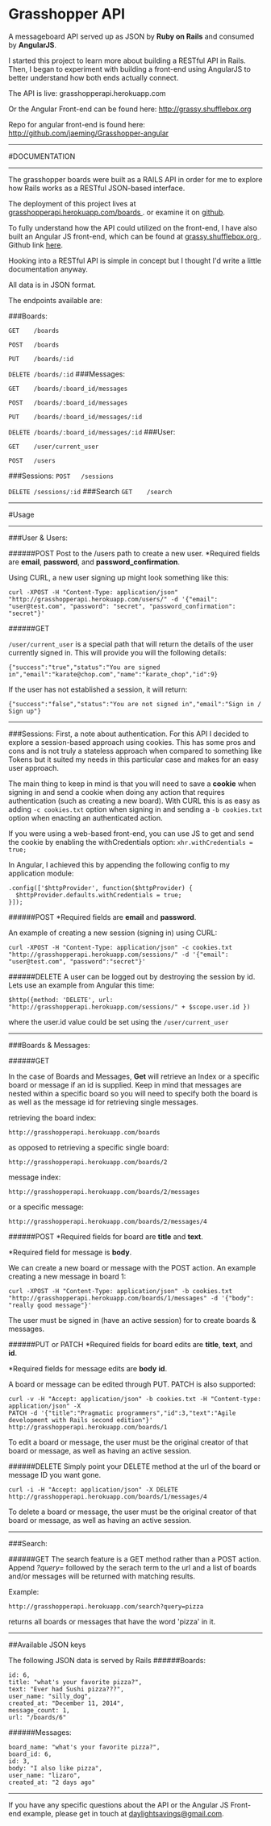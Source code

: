 # Grasshopper API

A messageboard API served up as JSON by **Ruby on Rails** and consumed by **AngularJS**.

I started this project to learn more about building a RESTful API in Rails.
Then, I began to experiment with building a front-end using AngularJS to better understand how both ends actually connect.

The API is live:
grasshopperapi.herokuapp.com

Or the Angular Front-end can be found here:
http://grassy.shufflebox.org

Repo for angular front-end is found here:
http://github.com/jaeming/Grasshopper-angular

____________
#DOCUMENTATION
____
The grasshopper boards were built as a RAILS API in order for me to explore how Rails works as a RESTful JSON-based interface.

The deployment of this project lives at [grasshopperapi.herokuapp.com/boards ](http://grasshopperapi.herokuapp.com/boards)
. or examine it on [github](https://github.com/jaeming/grasshopper).

To fully understand how the API could utilized on the front-end, I have also built an Angular JS front-end, which can be found at [grassy.shufflebox.org ](http://grassy.shufflebox.org/)
. Github link [here](https://github.com/jaeming/Grasshopper-angular).

Hooking into a RESTful API is simple in concept but I thought I'd write a little documentation anyway.

All data is in JSON format.

The endpoints available are:

###Boards:

```GET    /boards```


```POST   /boards```


```PUT    /boards/:id```


```DELETE /boards/:id```
###Messages:

```GET    /boards/:board_id/messages```


```POST   /boards/:board_id/messages```


```PUT    /boards/:board_id/messages/:id```


```DELETE /boards/:board_id/messages/:id```
###User:

```GET    /user/current_user```

```POST   /users```



###Sessions:
```POST   /sessions```

```DELETE /sessions/:id```
###Search
```GET    /search```

______
#Usage
______

###User & Users:

######POST
Post to the /users path to create a new user.
*Required fields are **email**, **password**, and **password_confirmation**.

Using CURL, a new user signing up might look something like this:

```
curl -XPOST -H "Content-Type: application/json" "http://grasshopperapi.herokuapp.com/users/" -d '{"email": "user@test.com", "password": "secret", "password_confirmation": "secret"}'
```

######GET

```/user/current_user``` is a special path that will return the details of the user currently signed in. This will provide you will the following details:

```{"success":"true","status":"You are signed in","email":"karate@chop.com","name":"karate_chop","id":9}```

If the user has not established a session, it will return:

```{"success":"false","status":"You are not signed in","email":"Sign in / Sign up"}```
_________
###Sessions:
First, a note about authentication. For this API I decided to explore a session-based approach using cookies. This has some pros and cons and is not truly a stateless approach when compared to something like Tokens but it suited my needs in this particular case and makes for an easy user approach.

The main thing to keep in mind is that you will need to save a **cookie** when signing in and send a cookie when doing any action that requires authentication (such as creating a new board). With CURL this is as easy as adding ```-c cookies.txt``` option when signing in and sending a ```-b cookies.txt``` option when enacting an authenticated action.

If you were using a web-based front-end, you can use JS to get and send the cookie by enabling the withCredentials option: ```xhr.withCredentials = true;```

In Angular, I achieved this by appending the following config to my application module:

```
.config(['$httpProvider', function($httpProvider) {
  $httpProvider.defaults.withCredentials = true;
}]);
```

######POST
*Required fields are **email** and **password**.

An example of creating a new session (signing in) using CURL:

```
curl -XPOST -H "Content-Type: application/json" -c cookies.txt "http://grasshopperapi.herokuapp.com/sessions/" -d '{"email": "user@test.com", "password":"secret"}'
```

######DELETE
A user can be logged out by destroying the session by id. Lets use an example from Angular this time:

```
$http({method: 'DELETE', url: "http://grasshopperapi.herokuapp.com/sessions/" + $scope.user.id })
```
where the user.id value could be set using the ```/user/current_user```
_________

###Boards & Messages:

######GET

In the case of Boards and Messages, **Get** will retrieve an Index or a specific board or message if an id is supplied. Keep in mind that messages are nested within a specific board so you will need to specify both the board is as well as the message id for retrieving single messages.

retrieving the board index:

```http://grasshopperapi.herokuapp.com/boards```

as opposed to retrieving a specific single board:

```http://grasshopperapi.herokuapp.com/boards/2```

message index:

```http://grasshopperapi.herokuapp.com/boards/2/messages```

or a specific message:


```http://grasshopperapi.herokuapp.com/boards/2/messages/4```


######POST
*Required fields for board are **title** and **text**.

*Required field for message is **body**.

We can create a new board or message with the POST action.
An example creating a new message in board 1:

```
curl -XPOST -H "Content-Type: application/json" -b cookies.txt "http://grasshopperapi.herokuapp.com/boards/1/messages" -d '{"body": "really good message"}'
```

The user must be signed in (have an active session) for to create boards & messages.

######PUT or PATCH
*Required fields for board edits are **title**, **text**, and **id**.

*Required fields for message edits are **body** **id**.

A board or message can be edited through PUT. PATCH is also supported:

```
curl -v -H "Accept: application/json" -b cookies.txt -H "Content-type: application/json" -X
PATCH -d '{"title":"Pragmatic programmers","id":3,"text":"Agile development with Rails second edition"}' http://grasshopperapi.herokuapp.com/boards/1
```

To edit a board or message, the user must be the original creator of that board or message, as well as having an active session.


######DELETE
Simply point your DELETE method at the url of the board or message ID you want gone.


```
curl -i -H "Accept: application/json" -X DELETE http://grasshopperapi.herokuapp.com/boards/1/messages/4
```

To delete a board or message, the user must be the original creator of that board or message, as well as having an active session.
_____________

###Search:

######GET
The search feature is a GET method rather than a POST action.
Append *?query=* followed by the serach term to the url and a list of boards and/or messages will be returned with matching results.

Example:

```http://grasshopperapi.herokuapp.com/search?query=pizza```

returns all boards or messages that have the word 'pizza' in it.
_____________

##Available JSON keys

The following JSON data is served by Rails
######Boards:


```
id: 6,
title: "what's your favorite pizza?",
text: "Ever had Sushi pizza???",
user_name: "silly_dog",
created_at: "December 11, 2014",
message_count: 1,
url: "/boards/6"
```

######Messages:

```
board_name: "what's your favorite pizza?",
board_id: 6,
id: 3,
body: "I also like pizza",
user_name: "lizaro",
created_at: "2 days ago"
```

_____________

If you have any specific questions about the API or the Angular JS Front-end example, please get in touch at daylightsavings@gmail.com.













